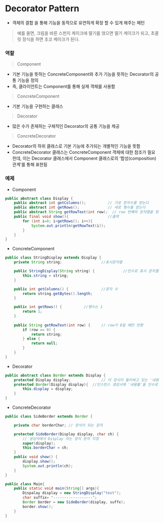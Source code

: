 # Decorator Pattern

- 객체의 결합 을 통해 기능을 동적으로 유연하게 확장 할 수 있게 해주는 패턴

> 예를 들면, 크림을 바른 스펀지 케이크에 딸기를 얹으면 딸기 케이크가 되고, 초콜릿 장식을 하면 초코 케이크가 된다.

### 역할 
> Component
- 기본 기능을 뜻하는 ConcreteComponent와 추가 기능을 뜻하는 Decorator의 공통 기능을 정의
- 즉, 클라이언트는 Component를 통해 실제 객체를 사용함

> ConcreteComponent
- 기본 기능을 구현하는 클래스

> Decorator
- 많은 수가 존재하는 구체적인 Decorator의 공통 기능을 제공

> ConcreteDecorator
- Decorator의 하위 클래스로 기본 기능에 추가되는 개별적인 기능을 뜻함
- ConcreteDecorator 클래스는 ConcreteComponent 객체에 대한 참조가 필요한데, 이는 Decorator 클래스에서 Component 클래스로의 ‘합성(composition) 관계’를 통해 표현됨

### 예제
- Component
```java
public abstract class Display {
	public abstract int getColumns();          // 가로 문자수를 얻는다
	public abstract int getRows();             // 세로 행수를 얻는다  
	public abstract String getRowText(int row);  // row 번째의 문자열을 얻는다
	public final void show(){                  //출력
		for (int i=0; i<getRows(); i++){
			System.out.println(getRowText(i));
		}
	}
}
```

- ConcreteComponent
```java
public class StringDisplay extends Display {
	private String string;           		//표시문자열

	public StringDisplay(String string) {             //인수로 표시 문자열 지정
		this.string = string;
	}

	public int getColumns() {		        //문자 수
		return string.getBytes().length;
	}

	public int getRows() {			//행수는 1
		return 1;
	}
	
	public String getRowText(int row) {		// row가 0일 때만 반환
		if (row == 0) {
			return string;
		} else {
			return null;
		}
	}
}

```

- Decorator
```java
public abstract class Border extends Display {
	protected Display display;              // 이 장식이 둘러싸고 있는 '내용물'
	protected Border(Display display){  //인스턴스 생성시에 '내용물'을 인수로 지정	
		this.display = display;
	}
}
```

- ConcreteDecorator
```java
public class SideBorder extends Border {

    private char borderChar; // 장식이 되는 문자

	protected SideBorder(Display display, char ch) {
		// 생성자에서 Display 라는 장식 문자 지정
		super(display);
		this.borderChar = ch;
    }
    public void show() {
	    display.show();
        System.out.println(ch);
    }
}

```


```java
public class Main{
    public static void main(String[] args){
        Dispalay display = new StringDisplay("test");
        char suffix= "------------------";
        Border border = new SideBorder(display, suffx);
        border.show(); 
    }
}



```








